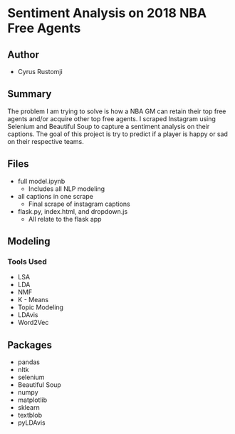 # Sentiment Analysis on 2018 NBA Free Agents

## Author

* Cyrus Rustomji

## Summary

The problem I am trying to solve is how a NBA GM can retain their top free agents and/or acquire other top free agents. I scraped Instagram using Selenium and Beautiful Soup to capture a sentiment analysis on their captions. The goal of this project is try to predict if a player is happy or sad on their respective teams.

## Files

* full model.ipynb
	* Includes all NLP modeling
* all captions in one scrape
	* Final scrape of instagram captions
* flask.py, index.html, and dropdown.js
	* All relate to the flask app

## Modeling


### Tools Used

* LSA
* LDA
* NMF
* K - Means
* Topic Modeling
* LDAvis
* Word2Vec

## Packages 

* pandas
* nltk
* selenium
* Beautiful Soup
* numpy
* matplotlib
* sklearn
* textblob
* pyLDAvis


